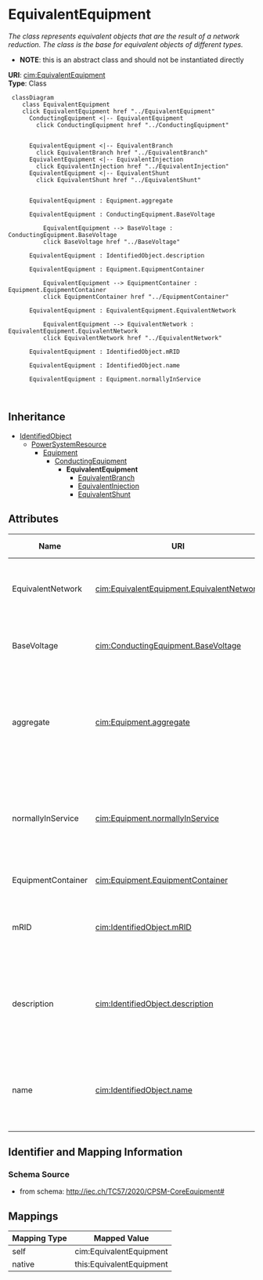 # EquivalentEquipment


_The class represents equivalent objects that are the result of a network reduction. The class is the base for equivalent objects of different types._




* __NOTE__: this is an abstract class and should not be instantiated directly


**URI**: [cim:EquivalentEquipment](http://iec.ch/TC57/CIM100#EquivalentEquipment)<br />
**Type**: Class




```mermaid
 classDiagram
    class EquivalentEquipment
    click EquivalentEquipment href "../EquivalentEquipment"
      ConductingEquipment <|-- EquivalentEquipment
        click ConductingEquipment href "../ConductingEquipment"
      

      EquivalentEquipment <|-- EquivalentBranch
        click EquivalentBranch href "../EquivalentBranch"
      EquivalentEquipment <|-- EquivalentInjection
        click EquivalentInjection href "../EquivalentInjection"
      EquivalentEquipment <|-- EquivalentShunt
        click EquivalentShunt href "../EquivalentShunt"
      
      
      EquivalentEquipment : Equipment.aggregate
        
      EquivalentEquipment : ConductingEquipment.BaseVoltage
        
          EquivalentEquipment --> BaseVoltage : ConductingEquipment.BaseVoltage
          click BaseVoltage href "../BaseVoltage"
        
      EquivalentEquipment : IdentifiedObject.description
        
      EquivalentEquipment : Equipment.EquipmentContainer
        
          EquivalentEquipment --> EquipmentContainer : Equipment.EquipmentContainer
          click EquipmentContainer href "../EquipmentContainer"
        
      EquivalentEquipment : EquivalentEquipment.EquivalentNetwork
        
          EquivalentEquipment --> EquivalentNetwork : EquivalentEquipment.EquivalentNetwork
          click EquivalentNetwork href "../EquivalentNetwork"
        
      EquivalentEquipment : IdentifiedObject.mRID
        
      EquivalentEquipment : IdentifiedObject.name
        
      EquivalentEquipment : Equipment.normallyInService
        
      
```





## Inheritance
* [IdentifiedObject](IdentifiedObject.md)
    * [PowerSystemResource](PowerSystemResource.md)
        * [Equipment](Equipment.md)
            * [ConductingEquipment](ConductingEquipment.md)
                * **EquivalentEquipment**
                    * [EquivalentBranch](EquivalentBranch.md)
                    * [EquivalentInjection](EquivalentInjection.md)
                    * [EquivalentShunt](EquivalentShunt.md)



## Attributes


| Name | URI | Cardinality and Range | Description | Inheritance |
| ---  | --- | --- | --- | --- |
| EquivalentNetwork | [cim:EquivalentEquipment.EquivalentNetwork](http://iec.ch/TC57/CIM100#EquivalentEquipment.EquivalentNetwork) | 0..1 <br />  [EquivalentNetwork](EquivalentNetwork.md)  | The equivalent where the reduced model belongs | direct |
| BaseVoltage | [cim:ConductingEquipment.BaseVoltage](http://iec.ch/TC57/CIM100#ConductingEquipment.BaseVoltage) | 0..1 <br />  [BaseVoltage](BaseVoltage.md)  | Base voltage of this conducting equipment | [ConductingEquipment](ConductingEquipment.md) |
| aggregate | [cim:Equipment.aggregate](http://iec.ch/TC57/CIM100#Equipment.aggregate) | 0..1 <br />  boolean  | The aggregate flag provides an alternative way of representing an aggregated ... | [Equipment](Equipment.md) |
| normallyInService | [cim:Equipment.normallyInService](http://iec.ch/TC57/CIM100#Equipment.normallyInService) | 0..1 <br />  boolean  | Specifies the availability of the equipment under normal operating conditions | [Equipment](Equipment.md) |
| EquipmentContainer | [cim:Equipment.EquipmentContainer](http://iec.ch/TC57/CIM100#Equipment.EquipmentContainer) | 0..1 <br />  [EquipmentContainer](EquipmentContainer.md)  | Container of this equipment | [Equipment](Equipment.md) |
| mRID | [cim:IdentifiedObject.mRID](http://iec.ch/TC57/CIM100#IdentifiedObject.mRID) | 1 <br />  string  | Master resource identifier issued by a model authority | [IdentifiedObject](IdentifiedObject.md) |
| description | [cim:IdentifiedObject.description](http://iec.ch/TC57/CIM100#IdentifiedObject.description) | 0..1 <br />  string  | The description is a free human readable text describing or naming the object | [IdentifiedObject](IdentifiedObject.md) |
| name | [cim:IdentifiedObject.name](http://iec.ch/TC57/CIM100#IdentifiedObject.name) | 1 <br />  string  | The name is any free human readable and possibly non unique text naming the o... | [IdentifiedObject](IdentifiedObject.md) |









## Identifier and Mapping Information







### Schema Source


* from schema: http://iec.ch/TC57/2020/CPSM-CoreEquipment#





## Mappings

| Mapping Type | Mapped Value |
| ---  | ---  |
| self | cim:EquivalentEquipment |
| native | this:EquivalentEquipment |




